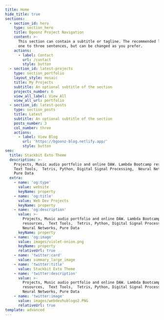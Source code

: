 ```yaml
---
title: Home
hide_title: true
sections:
  - section_id: hero
    type: section_hero
    title: Bgoonz Project Navigation
    content: >-
      This section can contain a subtitle or tagline. The recommended length is
      one to three sentences, but can be changed as you prefer.
    actions:
      - label: Contact
        url: /contact
        style: button
  - section_id: latest-projects
    type: section_portfolio
    layout_style: mosaic
    title: My Projects
    subtitle: An optional subtitle of the section
    projects_number: 6
    view_all_label: View All
    view_all_url: portfolio
  - section_id: latest-posts
    type: section_posts
    title: Latest
    subtitle: An optional subtitle of the section
    posts_number: 3
    col_number: three
    actions:
      - label: View Blog
        url: 'https://bgoonz-blog.netlify.app/'
        style: button
seo:
  title: Stackbit Exto Theme
  description: >-
    Projects, Music audio portfolio and online DAW. Lambda Bootcamp resources, 
    Text Tools,  Tetris, Python, Digital Signal Processing,  Neural Networks,
    Pure Data
  extra:
    - name: 'og:type'
      value: website
      keyName: property
    - name: 'og:title'
      value: Web Dev Projects
      keyName: property
    - name: 'og:description'
      value: >-
        Projects, Music audio portfolio and online DAW. Lambda Bootcamp
        resources,  Text Tools,  Tetris, Python, Digital Signal Processing, 
        Neural Networks, Pure Data
      keyName: property
    - name: 'og:image'
      value: images/violet-onion.png
      keyName: property
      relativeUrl: true
    - name: 'twitter:card'
      value: summary_large_image
    - name: 'twitter:title'
      value: Stackbit Exto Theme
    - name: 'twitter:description'
      value: >-
        Projects, Music audio portfolio and online DAW. Lambda Bootcamp
        resources,  Text Tools,  Tetris, Python, Digital Signal Processing, 
        Neural Networks, Pure Data
    - name: 'twitter:image'
      value: images/webdevhublogo2.PNG
      relativeUrl: true
template: advanced
---
```

